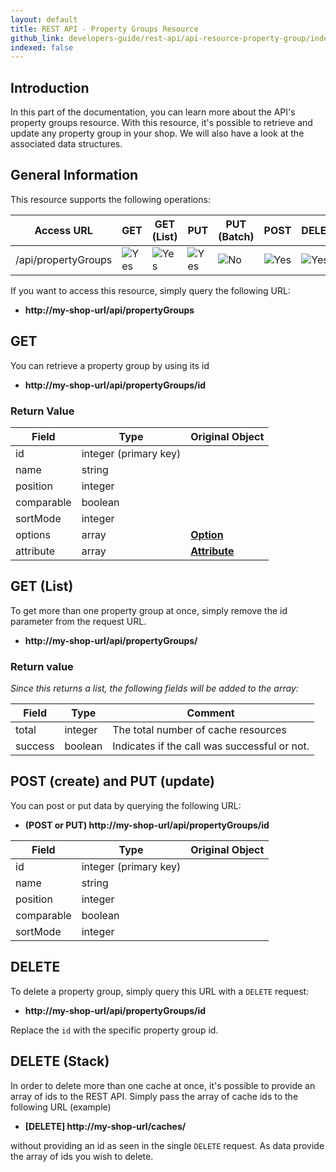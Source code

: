 ```yaml
---
layout: default
title: REST API - Property Groups Resource
github_link: developers-guide/rest-api/api-resource-property-group/index.md
indexed: false
---
```


## Introduction

In this part of the documentation, you can learn more about the API's property groups resource. With this resource, it's possible to retrieve and update any property group in your shop. We will also have a look at the associated data structures.

## General Information

This resource supports the following operations:

|  Access URL                 | GET                      | GET (List)            | PUT                   | PUT (Batch)         | POST                   | DELETE                | DELETE (Batch)      |
|-----------------------------|--------------------------|-----------------------|-----------------------|---------------------|------------------------|-----------------------|---------------------|
| /api/propertyGroups         | ![Yes](./img/yes.png)    | ![Yes](./img/yes.png) | ![Yes](./img/yes.png) | ![No](./img/no.png) | ![Yes](./img/yes.png)  | ![Yes](./img/yes.png) | ![No](./img/no.png) |

If you want to access this resource, simply query the following URL:

* **http://my-shop-url/api/propertyGroups**

## GET

You can retrieve a property group by using its id

* **http://my-shop-url/api/propertyGroups/id**

### Return Value

| Field               | Type                  | Original Object			                                |
|---------------------|-----------------------|---------------------------------------------------------|
| id				  | integer (primary key) |															|
| name				  | string				  |															|
| position			  | integer				  |															|
| comparable		  | boolean				  |															|
| sortMode			  | integer				  |															|
| options			  | array				  | **[Option](./models/#property-group-option)**			|
| attribute			  | array				  | **[Attribute](./models/#property-group-attribute)**		|

## GET (List)

To get more than one property group at once, simply remove the id parameter from the request URL.

* **http://my-shop-url/api/propertyGroups/**

### Return value

*Since this returns a list, the following fields will be added to the array:*

| Field               | Type                  | Comment			                                |
|---------------------|-----------------------|-------------------------------------------------|
| total				  | integer				  | The total number of cache resources             |
| success		      | boolean				  | Indicates if the call was successful or not.    |

## POST (create) and PUT (update)

You can post or put data by querying the following URL:

* **(POST or PUT) http://my-shop-url/api/propertyGroups/id**

| Field               | Type                  | Original Object			                                |
|---------------------|-----------------------|---------------------------------------------------------|
| id				  | integer (primary key) |															|
| name				  | string				  |															|
| position			  | integer				  |															|
| comparable		  | boolean				  |															|
| sortMode			  | integer				  |															|

## DELETE
To delete a property group, simply query this URL with a `DELETE` request:

* **http://my-shop-url/api/propertyGroups/id**

Replace the `id` with the specific property group id.

## DELETE (Stack)

In order to delete more than one cache at once, it's possible to provide an array of ids to the REST API.
Simply pass the array of cache ids to the following URL (example)

* **[DELETE] http://my-shop-url/caches/**

without providing an id as seen in the single `DELETE` request. As data provide the array of ids you wish to delete.
